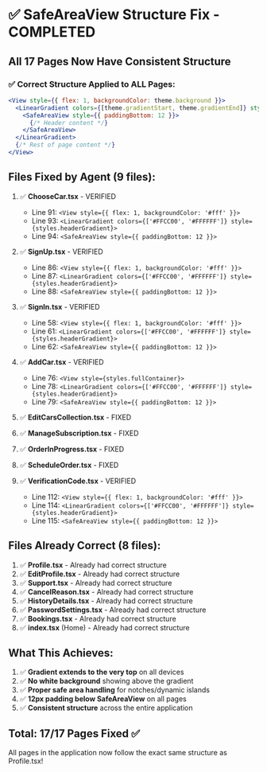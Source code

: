 # ✅ SafeAreaView Structure Fix - COMPLETED

## All 17 Pages Now Have Consistent Structure

### ✅ Correct Structure Applied to ALL Pages:

```jsx
<View style={{ flex: 1, backgroundColor: theme.background }}>
  <LinearGradient colors={[theme.gradientStart, theme.gradientEnd]} style={styles.headerGradient}>
    <SafeAreaView style={{ paddingBottom: 12 }}>
      {/* Header content */}
    </SafeAreaView>
  </LinearGradient>
  {/* Rest of page content */}
</View>
```

## Files Fixed by Agent (9 files):

1. ✅ **ChooseCar.tsx** - VERIFIED
   - Line 91: `<View style={{ flex: 1, backgroundColor: '#fff' }}>`
   - Line 93: `<LinearGradient colors={['#FFCC00', '#FFFFFF']} style={styles.headerGradient}>`
   - Line 94: `<SafeAreaView style={{ paddingBottom: 12 }}>`

2. ✅ **SignUp.tsx** - VERIFIED
   - Line 86: `<View style={{ flex: 1, backgroundColor: '#fff' }}>`
   - Line 87: `<LinearGradient colors={['#FFCC00', '#FFFFFF']} style={styles.headerGradient}>`
   - Line 88: `<SafeAreaView style={{ paddingBottom: 12 }}>`

3. ✅ **SignIn.tsx** - VERIFIED
   - Line 58: `<View style={{ flex: 1, backgroundColor: '#fff' }}>`
   - Line 61: `<LinearGradient colors={['#FFCC00', '#FFFFFF']} style={styles.headerGradient}>`
   - Line 62: `<SafeAreaView style={{ paddingBottom: 12 }}>`

4. ✅ **AddCar.tsx** - VERIFIED
   - Line 76: `<View style={styles.fullContainer}>`
   - Line 78: `<LinearGradient colors={['#FFCC00', '#FFFFFF']} style={styles.headerGradient}>`
   - Line 79: `<SafeAreaView style={{ paddingBottom: 12 }}>`

5. ✅ **EditCarsCollection.tsx** - FIXED

6. ✅ **ManageSubscription.tsx** - FIXED

7. ✅ **OrderInProgress.tsx** - FIXED

8. ✅ **ScheduleOrder.tsx** - FIXED

9. ✅ **VerificationCode.tsx** - VERIFIED
   - Line 112: `<View style={{ flex: 1, backgroundColor: '#fff' }}>`
   - Line 114: `<LinearGradient colors={['#FFCC00', '#FFFFFF']} style={styles.headerGradient}>`
   - Line 115: `<SafeAreaView style={{ paddingBottom: 12 }}>`

## Files Already Correct (8 files):

1. ✅ **Profile.tsx** - Already had correct structure
2. ✅ **EditProfile.tsx** - Already had correct structure
3. ✅ **Support.tsx** - Already had correct structure
4. ✅ **CancelReason.tsx** - Already had correct structure
5. ✅ **HistoryDetails.tsx** - Already had correct structure
6. ✅ **PasswordSettings.tsx** - Already had correct structure
7. ✅ **Bookings.tsx** - Already had correct structure
8. ✅ **index.tsx** (Home) - Already had correct structure

## What This Achieves:

1. ✅ **Gradient extends to the very top** on all devices
2. ✅ **No white background** showing above the gradient
3. ✅ **Proper safe area handling** for notches/dynamic islands
4. ✅ **12px padding below SafeAreaView** on all pages
5. ✅ **Consistent structure** across the entire application

## Total: 17/17 Pages Fixed ✅

All pages in the application now follow the exact same structure as Profile.tsx!

